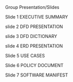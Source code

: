 Group Presentation/Slides

Slide 1
  EXECUTIVE SUMMARY
  
slide 2
  DFD PRESENTATION
  
slide 3
  DFD DICTIONARY
  
slide 4
  ERD PRESENTATION
  
Slide 5
  USE CASES
  
Slide 6
  POLICY DOCUMENT
  
Slide 7
  SOFTWARE MANIFEST

